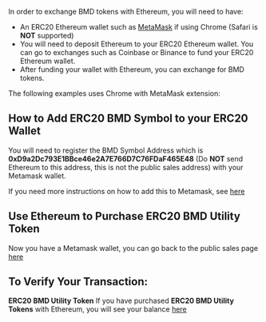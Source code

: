 In order to exchange BMD tokens with Ethereum, you will need to have:

* An ERC20 Ethereum wallet such as [MetaMask](https://github.com/BlockMedical/BlockMedical/blob/master/docs/metamaskdocs/chrome_metamask_installation.md) if using Chrome (Safari is **NOT** supported)
* You will need to deposit Ethereum to your ERC20 Ethereum wallet. You can go to exchanges such as Coinbase or Binance to fund your ERC20 Ethereum wallet.
* After funding your wallet with Ethereum, you can exchange for BMD tokens.

The following examples uses Chrome with MetaMask extension:

## How to Add ERC20 BMD Symbol to your ERC20 Wallet

You will need to register the BMD Symbol Address which is **0xD9a2Dc793E1BBce46e2A7E766D7C76FDaF465E48** (Do **NOT** send Ethereum to this address, this is not the public sales address) with your Metamask wallet.

If you need more instructions on how to add this to Metamask, see [here](https://github.com/BlockMedical/BlockMedical/blob/master/docs/metamaskdocs/add_token_symboles/README.md)

## Use Ethereum to Purchase ERC20 BMD Utility Token

Now you have a Metamask wallet, you can go back to the public sales page [here](https://github.com/BlockMedical/BlockMedical/blob/master/docs/README.md)

## To Verify Your Transaction:

**ERC20 BMD Utility Token**
If you have purchased **ERC20 BMD Utility Tokens** with Ethereum, you will see your balance [here](https://etherscan.io/address/0x434d7caeb4d6332d5b57ab1d44036f49aa321f8c)

